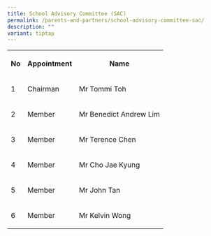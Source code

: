```yaml
---
title: School Advisory Committee (SAC)
permalink: /parents-and-partners/school-advisory-committee-sac/
description: ""
variant: tiptap
---
```

<table style="minWidth: 75px">
<colgroup>
<col>
<col>
<col>
</colgroup>
<tbody>
<tr>
<th rowspan="1" colspan="1">
<p>No</p>
</th>
<th rowspan="1" colspan="1">
<p>Appointment</p>
</th>
<th rowspan="1" colspan="1">
<p>Name</p>
</th>
</tr>
<tr>
<td rowspan="1" colspan="1">
<p>1</p>
</td>
<td rowspan="1" colspan="1">
<p>Chairman</p>
</td>
<td rowspan="1" colspan="1">
<p>Mr Tommi Toh</p>
</td>
</tr>
<tr>
<td rowspan="1" colspan="1">
<p>2</p>
</td>
<td rowspan="1" colspan="1">
<p>Member</p>
</td>
<td rowspan="1" colspan="1">
<p>Mr Benedict Andrew Lim</p>
</td>
</tr>
<tr>
<td rowspan="1" colspan="1">
<p>3</p>
</td>
<td rowspan="1" colspan="1">
<p>Member</p>
</td>
<td rowspan="1" colspan="1">
<p>Mr Terence Chen</p>
</td>
</tr>
<tr>
<td rowspan="1" colspan="1">
<p>4</p>
</td>
<td rowspan="1" colspan="1">
<p>Member</p>
</td>
<td rowspan="1" colspan="1">
<p>Mr Cho Jae Kyung</p>
</td>
</tr>
<tr>
<td rowspan="1" colspan="1">
<p>5</p>
</td>
<td rowspan="1" colspan="1">
<p>Member</p>
</td>
<td rowspan="1" colspan="1">
<p>Mr John Tan</p>
</td>
</tr>
<tr>
<td rowspan="1" colspan="1">
<p>6</p>
</td>
<td rowspan="1" colspan="1">
<p>Member</p>
</td>
<td rowspan="1" colspan="1">
<p>Mr Kelvin Wong</p>
</td>
</tr>
</tbody>
</table>
<p></p>
